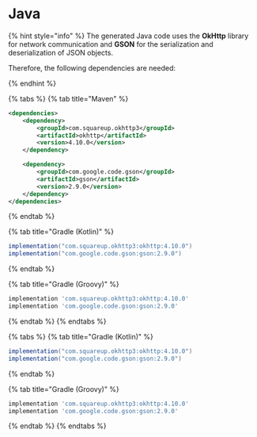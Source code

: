 # Java



{% hint style="info" %}
The generated Java code uses the **OkHttp** library for network communication and **GSON** for the serialization and deserialization of JSON objects.



Therefore, the following dependencies are needed:


{% endhint %}



{% tabs %}
{% tab title="Maven" %}
```xml
<dependencies>
    <dependency>
        <groupId>com.squareup.okhttp3</groupId>
        <artifactId>okhttp</artifactId>
        <version>4.10.0</version>
    </dependency>

    <dependency>
        <groupId>com.google.code.gson</groupId>
        <artifactId>gson</artifactId>
        <version>2.9.0</version>
    </dependency>
</dependencies>
```
{% endtab %}

{% tab title="Gradle (Kotlin)" %}
```gradle
implementation("com.squareup.okhttp3:okhttp:4.10.0")
implementation("com.google.code.gson:gson:2.9.0")
```
{% endtab %}

{% tab title="Gradle (Groovy)" %}
```gradle
implementation 'com.squareup.okhttp3:okhttp:4.10.0'
implementation 'com.google.code.gson:gson:2.9.0'
```
{% endtab %}
{% endtabs %}





{% tabs %}
{% tab title="Gradle (Kotlin)" %}
```gradle
implementation("com.squareup.okhttp3:okhttp:4.10.0")
implementation("com.google.code.gson:gson:2.9.0")
```
{% endtab %}

{% tab title="Gradle (Groovy)" %}
```gradle
implementation 'com.squareup.okhttp3:okhttp:4.10.0'
implementation 'com.google.code.gson:gson:2.9.0'
```
{% endtab %}
{% endtabs %}
